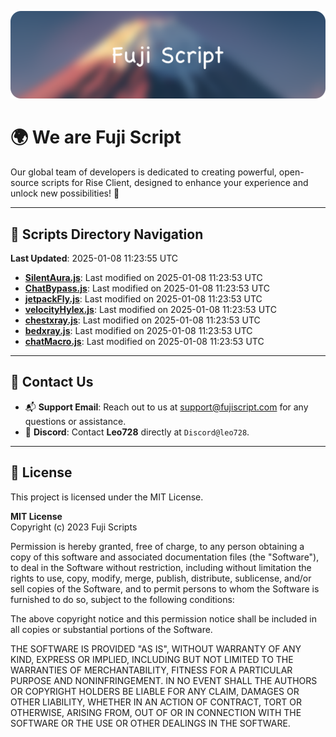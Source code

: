 ![Banner](.github/b.webp)

# 🌍 **We are Fuji Script**

Our global team of developers is dedicated to creating powerful, open-source scripts for Rise Client, designed to enhance your experience and unlock new possibilities! 🌟

---
<!-- SCRIPTS_NAVIGATION_START -->
## 📂 **Scripts Directory Navigation**

**Last Updated**: 2025-01-08 11:23:55 UTC

- **[SilentAura.js](scripts/SilentAura.js)**: Last modified on 2025-01-08 11:23:53 UTC
- **[ChatBypass.js](scripts/ChatBypass.js)**: Last modified on 2025-01-08 11:23:53 UTC
- **[jetpackFly.js](scripts/jetpackFly.js)**: Last modified on 2025-01-08 11:23:53 UTC
- **[velocityHylex.js](scripts/velocityHylex.js)**: Last modified on 2025-01-08 11:23:53 UTC
- **[chestxray.js](scripts/chestxray.js)**: Last modified on 2025-01-08 11:23:53 UTC
- **[bedxray.js](scripts/bedxray.js)**: Last modified on 2025-01-08 11:23:53 UTC
- **[chatMacro.js](scripts/chatMacro.js)**: Last modified on 2025-01-08 11:23:53 UTC

<!-- SCRIPTS_NAVIGATION_END -->

---

## 💬 **Contact Us**  
- 📬 **Support Email**: Reach out to us at [support@fujiscript.com](mailto:support@fujiscript.com) for any questions or assistance.  
- 💬 **Discord**: Contact **Leo728** directly at `Discord@leo728`.

---

## 📜 **License**

This project is licensed under the MIT License.  

**MIT License**  
Copyright (c) 2023 Fuji Scripts  

Permission is hereby granted, free of charge, to any person obtaining a copy of this software and associated documentation files (the "Software"), to deal in the Software without restriction, including without limitation the rights to use, copy, modify, merge, publish, distribute, sublicense, and/or sell copies of the Software, and to permit persons to whom the Software is furnished to do so, subject to the following conditions:  

The above copyright notice and this permission notice shall be included in all copies or substantial portions of the Software.  

THE SOFTWARE IS PROVIDED "AS IS", WITHOUT WARRANTY OF ANY KIND, EXPRESS OR IMPLIED, INCLUDING BUT NOT LIMITED TO THE WARRANTIES OF MERCHANTABILITY, FITNESS FOR A PARTICULAR PURPOSE AND NONINFRINGEMENT. IN NO EVENT SHALL THE AUTHORS OR COPYRIGHT HOLDERS BE LIABLE FOR ANY CLAIM, DAMAGES OR OTHER LIABILITY, WHETHER IN AN ACTION OF CONTRACT, TORT OR OTHERWISE, ARISING FROM, OUT OF OR IN CONNECTION WITH THE SOFTWARE OR THE USE OR OTHER DEALINGS IN THE SOFTWARE.  
